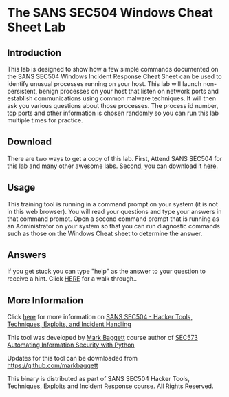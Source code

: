 # The SANS SEC504 Windows Cheat Sheet Lab

## Introduction
This lab is designed to show how a few simple commands documented on the SANS SEC504 Windows Incident Response Cheat Sheet can be used to identify unusual processes running on your host.  This lab will launch non-persistent, benign processes on your host that listen on network ports and establish communications using common malware techniques.   It will then ask you various questions about those processes.  The process id number, tcp ports and other information is chosen randomly so you can run this lab multiple times for practice.

## Download
There are two ways to get a copy of this lab.  First, Attend SANS SEC504 for this lab and many other awesome labs.  Second, you can download it [here](504lab.exe).


## Usage
This training tool is running in a command prompt on your system (it is not in this web browser). You will read your questions and type your answers in that command prompt. Open a second command prompt that is running as an Administrator on your system so that you can run diagnostic commands such as those on the Windows Cheat sheet to determine the answer.


## Answers
If you get stuck you can type "help" as the answer to your question to receive a hint.
Click [HERE](docs/solution.md) for a walk through..


## More Information
Click [here](https://www.sans.org/course/hacker-techniques-exploits-incident-handling) for more information on [SANS SEC504 - Hacker Tools, Techniques, Exploits, and Incident Handling](https://www.sans.org/course/hacker-techniques-exploits-incident-handling)

This tool was developed by [Mark Baggett](https://twitter.com/markbaggett) course author of [SEC573 Automating Information Security with Python](https://www.sans.org/course/automating-information-security-with-python)

Updates for this tool can be downloaded from https://github.com/markbaggett


This binary is distributed as part of SANS SEC504 Hacker Tools, Techniques, Exploits and Incident Response course.
All Rights Reserved.
